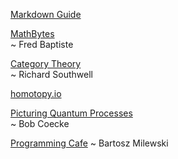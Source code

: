 <link rel="stylesheet" type="text/css" href="{{ site.baseurl }}/styles.css">

[Markdown Guide](https://www.markdownguide.org)  

[MathBytes](https://www.youtube.com/@mathbyteacademy)  
~ Fred Baptiste

[Category Theory](https://www.youtube.com/playlist?list=PLCTMeyjMKRkoS699U0OJ3ymr3r01sI08l)   
~ Richard Southwell  

[homotopy.io](https://beta.homotopy.io)  

[Picturing Quantum Processes](https://www.youtube.com/@OxfordQuantumVideo/search?query=Picturing%20Quantum%20Processes)  
~ Bob Coecke  

[Programming Cafe](https://bartoszmilewski.com)
~ Bartosz Milewski  

